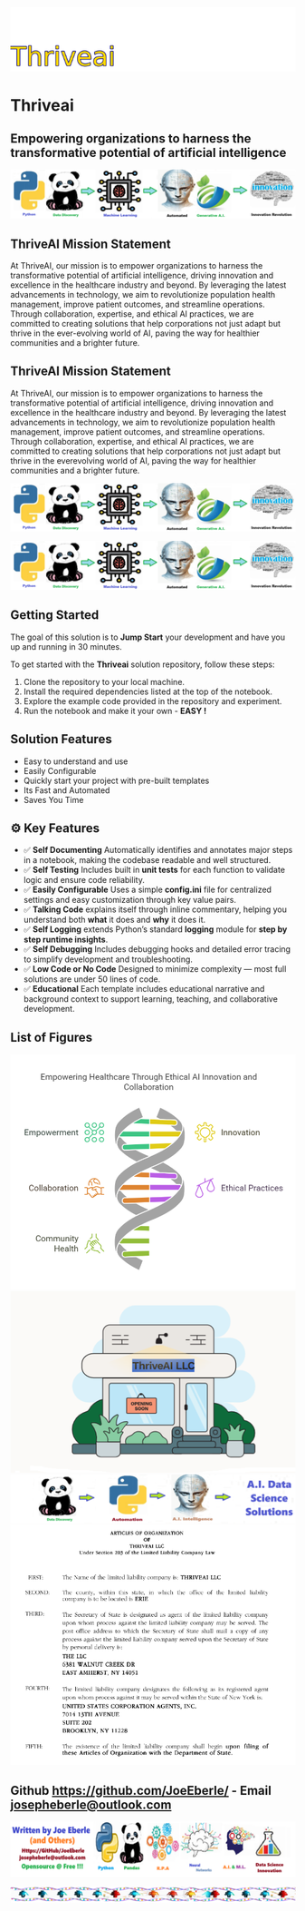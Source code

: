 ![Image image_filename](solution_sign.png)
    
# Thriveai 

## Empowering organizations to harness the transformative potential of artificial intelligence

    
![Solution](code.png)

    


## ThriveAI Mission Statement

At ThriveAI, our mission is to empower organizations to harness the transformative potential of artificial intelligence, driving innovation and excellence in the healthcare industry and beyond. By leveraging the latest advancements in technology, we aim to revolutionize population health management, improve patient outcomes, and streamline operations. Through collaboration, expertise, and ethical AI practices, we are committed to creating solutions that help corporations not just adapt but thrive in the ever-evolving world of AI, paving the way for healthier communities and a brighter future.


## ThriveAI Mission Statement

At ThriveAI, our mission is to empower organizations to harness the transformative potential of artificial intelligence, driving innovation and excellence in the healthcare industry and beyond. By leveraging the latest advancements in technology, we aim to revolutionize population health management, improve patient outcomes, and streamline operations. Through collaboration, expertise, and ethical AI practices, we are committed to creating solutions that help corporations not just adapt but thrive in the everevolving world of AI, paving the way for healthier communities and a brighter future.

![Solution](code.png)

    
![Solution](code.png)

    
## Getting Started

The goal of this solution is to **Jump Start** your development and have you up and running in 30 minutes. 

To get started with the **Thriveai** solution repository, follow these steps:
1. Clone the repository to your local machine.
2. Install the required dependencies listed at the top of the notebook.
3. Explore the example code provided in the repository and experiment.
4. Run the notebook and make it your own - **EASY !**
    
## Solution Features

- Easy to understand and use  
- Easily Configurable 
- Quickly start your project with pre-built templates
- Its Fast and Automated
- Saves You Time 



## ⚙️ Key Features

- ✅ **Self Documenting** Automatically identifies and annotates major steps in a notebook, making the codebase readable and well structured.
- ✅ **Self Testing** Includes built in **unit tests** for each function to validate logic and ensure code reliability.
- ✅ **Easily Configurable** Uses a simple **config.ini** file for centralized settings and easy customization through key value pairs.
- ✅ **Talking Code** explains itself through inline commentary, helping you understand both **what** it does and **why** it does it.
- ✅ **Self Logging** extends Python’s standard **logging** module for **step by step runtime insights**.
- ✅ **Self Debugging** Includes debugging hooks and detailed error tracing to simplify development and troubleshooting.
- ✅ **Low Code or  No Code** Designed to minimize complexity — most full solutions are under 50 lines of code.
- ✅ **Educational** Each template includes educational narrative and background context to support learning, teaching, and collaborative development.

    
## List of Figures
 ![additional_image](Ethical_AI.png)  <br>![additional_image](new_business.png)  <br>![additional_image](ThriveAI.png)  <br>![additional_image](Thrive_LLC.png)  <br>
    

## Github https://github.com/JoeEberle/ - Email  josepheberle@outlook.com 
    
![Developer](developer.png)

![Brand](brand.png)
    